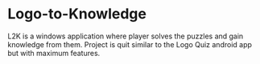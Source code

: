 # Logo-to-Knowledge
L2K is a windows application where player solves the puzzles and gain knowledge from them. Project is quit similar to the Logo Quiz android app but with maximum features.
